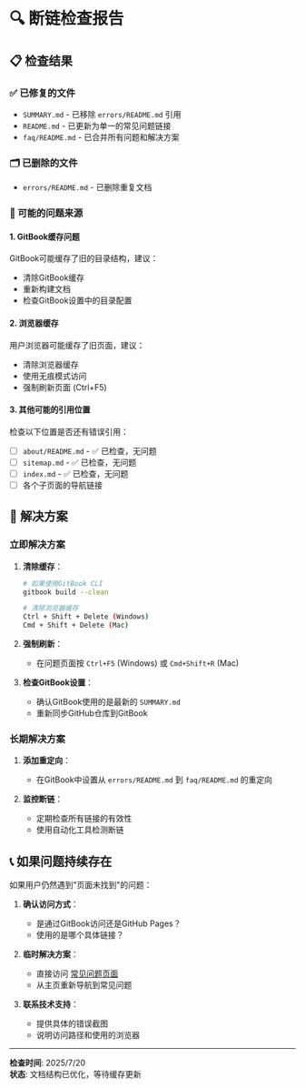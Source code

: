 # 🔍 断链检查报告

## 📋 检查结果

### ✅ 已修复的文件
- `SUMMARY.md` - 已移除 `errors/README.md` 引用
- `README.md` - 已更新为单一的常见问题链接
- `faq/README.md` - 已合并所有问题和解决方案

### 🗂️ 已删除的文件
- `errors/README.md` - 已删除重复文档

### 📝 可能的问题来源

#### 1. GitBook缓存问题
GitBook可能缓存了旧的目录结构，建议：
- 清除GitBook缓存
- 重新构建文档
- 检查GitBook设置中的目录配置

#### 2. 浏览器缓存
用户浏览器可能缓存了旧页面，建议：
- 清除浏览器缓存
- 使用无痕模式访问
- 强制刷新页面 (Ctrl+F5)

#### 3. 其他可能的引用位置
检查以下位置是否还有错误引用：
- [ ] `about/README.md` - ✅ 已检查，无问题
- [ ] `sitemap.md` - ✅ 已检查，无问题  
- [ ] `index.md` - ✅ 已检查，无问题
- [ ] 各个子页面的导航链接

## 🔧 解决方案

### 立即解决方案
1. **清除缓存**：
   ```bash
   # 如果使用GitBook CLI
   gitbook build --clean
   
   # 清除浏览器缓存
   Ctrl + Shift + Delete (Windows)
   Cmd + Shift + Delete (Mac)
   ```

2. **强制刷新**：
   - 在问题页面按 `Ctrl+F5` (Windows) 或 `Cmd+Shift+R` (Mac)

3. **检查GitBook设置**：
   - 确认GitBook使用的是最新的 `SUMMARY.md`
   - 重新同步GitHub仓库到GitBook

### 长期解决方案
1. **添加重定向**：
   - 在GitBook中设置从 `errors/README.md` 到 `faq/README.md` 的重定向

2. **监控断链**：
   - 定期检查所有链接的有效性
   - 使用自动化工具检测断链

## 📞 如果问题持续存在

如果用户仍然遇到"页面未找到"的问题：

1. **确认访问方式**：
   - 是通过GitBook访问还是GitHub Pages？
   - 使用的是哪个具体链接？

2. **临时解决方案**：
   - 直接访问 [常见问题页面](faq/README.md)
   - 从主页重新导航到常见问题

3. **联系技术支持**：
   - 提供具体的错误截图
   - 说明访问路径和使用的浏览器

---

**检查时间**: 2025/7/20  
**状态**: 文档结构已优化，等待缓存更新
